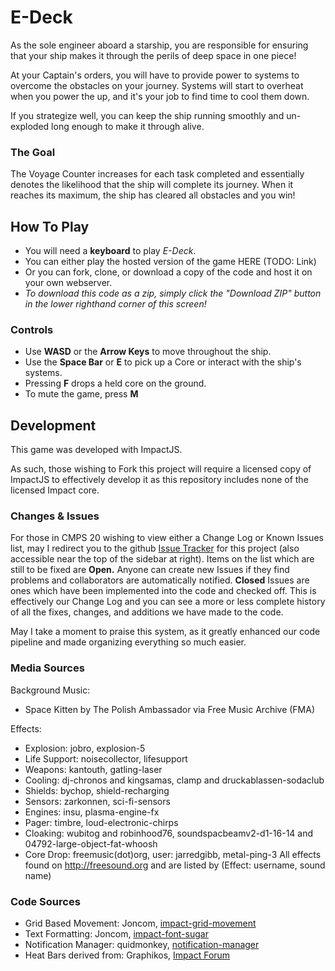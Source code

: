 # E-Deck #
As the sole engineer aboard a starship, you are responsible for ensuring that your ship makes it through the perils of deep space in one piece!

At your Captain's orders, you will have to provide power to systems to overcome the obstacles on your journey. Systems will start to overheat when you power the up, and it's your job to find time to cool them down.

If you strategize well, you can keep the ship running smoothly and un-exploded long enough to make it through alive.

### The Goal ###
The Voyage Counter increases for each task completed and essentially denotes the likelihood that the ship will complete its journey. When it reaches its maximum, the ship has cleared all obstacles and you win!

## How To Play ##
- You will need a **keyboard** to play *E-Deck*.
- You can either play the hosted version of the game HERE (TODO: Link)
- Or you can fork, clone, or download a copy of the code and host it on your own webserver.
- *To download this code as a zip, simply click the "Download ZIP" button in the lower righthand corner of this screen!*

### Controls ###
- Use **WASD** or the **Arrow Keys** to move throughout the ship.
- Use the **Space Bar** or **E** to pick up a Core or interact with the ship's systems.
- Pressing **F** drops a held core on the ground.
- To mute the game, press **M**

## Development ##
This game was developed with ImpactJS.

As such, those wishing to Fork this project will require a licensed copy of ImpactJS to effectively develop it as this repository includes none of the licensed Impact core.

### Changes & Issues ###
For those in CMPS 20 wishing to view either a Change Log or Known Issues list, may I redirect you to the github [Issue Tracker](https://github.com/lazrcat0/E-Deck/issues?state=open) for this project (also accessible near the top of the sidebar at right). Items on the list which are still to be fixed are **Open.** Anyone can create new Issues if they find problems and collaborators are automatically notified. **Closed** Issues are ones which have been implemented into the code and checked off. This is effectively our Change Log and you can see a more or less complete history of all the fixes, changes, and additions we have made to the code.

May I take a moment to praise this system, as it greatly enhanced our code pipeline and made organizing everything so much easier.

### Media Sources ###
Background Music: 
- Space Kitten by The Polish Ambassador via Free Music Archive (FMA)

Effects: 
- Explosion: jobro, explosion-5
- Life Support: noisecollector, lifesupport
- Weapons: kantouth, gatling-laser
- Cooling: dj-chronos and kingsamas, clamp and druckablassen-sodaclub
- Shields: bychop, shield-recharging
- Sensors: zarkonnen, sci-fi-sensors
- Engines: insu, plasma-engine-fx
- Pager: timbre, loud-electronic-chirps
- Cloaking: wubitog and robinhood76, soundspacbeamv2-d1-16-14 and 04792-large-object-fat-whoosh
- Core Drop: freemusic(dot)org, user: jarredgibb, metal-ping-3
All effects found on http://freesound.org and are listed by (Effect: username, sound name)

### Code Sources ###
- Grid Based Movement: Joncom, [impact-grid-movement](https://github.com/Joncom/impact-grid-movement)
- Text Formatting: Joncom, [impact-font-sugar](https://github.com/Joncom/impact-font-sugar)
- Notification Manager: quidmonkey, [notification-manager](https://github.com/quidmonkey/NotificationManager-Plugin)
- Heat Bars derived from: Graphikos, [Impact Forum](http://impactjs.com/forums/help/how-to-place-mini-health-bars-on-enemies-level-editor-confusion) 